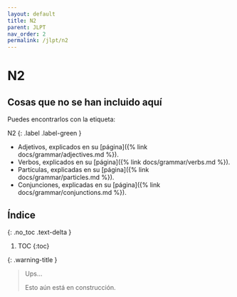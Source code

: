 ```yaml
---
layout: default
title: N2
parent: JLPT
nav_order: 2
permalink: /jlpt/n2
---
```


# N2

## Cosas que no se han incluido aquí

Puedes encontrarlos con la etiqueta:

N2
{: .label .label-green }

- Adjetivos, explicados en su [página]({% link docs/grammar/adjectives.md %}).
- Verbos, explicados en su [página]({% link docs/grammar/verbs.md %}).
- Partículas, explicadas en su [página]({% link docs/grammar/particles.md %}).
- Conjunciones, explicadas en su [página]({% link docs/grammar/conjunctions.md %}).

## Índice
{: .no_toc .text-delta }

1. TOC
{:toc}

{: .warning-title }
> Ups…
>
> Esto aún está en construcción.